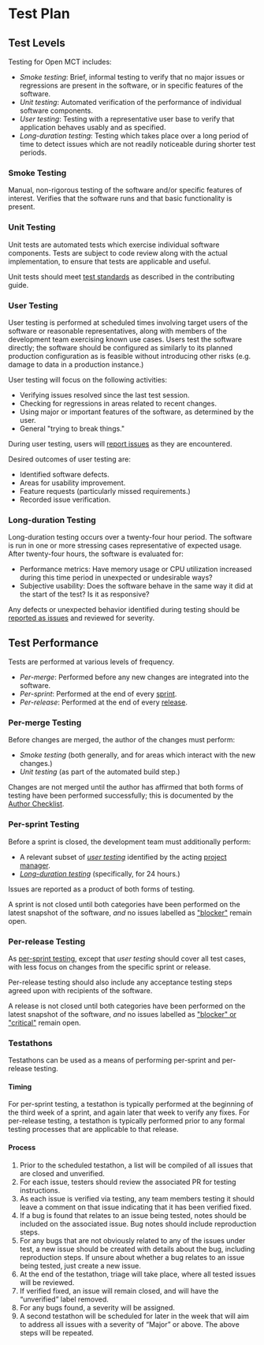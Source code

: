 # Test Plan

## Test Levels

Testing for Open MCT includes:

* _Smoke testing_: Brief, informal testing to verify that no major issues
  or regressions are present in the software, or in specific features of
  the software.
* _Unit testing_: Automated verification of the performance of individual
  software components.
* _User testing_: Testing with a representative user base to verify
  that application behaves usably and as specified.
* _Long-duration testing_: Testing which takes place over a long period
  of time to detect issues which are not readily noticeable during
  shorter test periods.

### Smoke Testing

Manual, non-rigorous testing of the software and/or specific features
of interest. Verifies that the software runs and that basic functionality
is present.

### Unit Testing

Unit tests are automated tests which exercise individual software
components. Tests are subject to code review along with the actual
implementation, to ensure that tests are applicable and useful.

Unit tests should meet
[test standards](https://github.com/nasa/openmctweb/blob/master/CONTRIBUTING.md#test-standards)
as described in the contributing guide.

### User Testing

User testing is performed at scheduled times involving target users
of the software or reasonable representatives, along with members of
the development team exercising known use cases. Users test the
software directly; the software should be configured as similarly to
its planned production configuration as is feasible without introducing
other risks (e.g. damage to data in a production instance.)

User testing will focus on the following activities:

* Verifying issues resolved since the last test session.
* Checking for regressions in areas related to recent changes.
* Using major or important features of the software,
  as determined by the user.
* General "trying to break things."

During user testing, users will
[report issues](https://github.com/nasa/openmctweb/blob/master/CONTRIBUTING.md#issue-reporting)
as they are encountered.

Desired outcomes of user testing are:

* Identified software defects.
* Areas for usability improvement.
* Feature requests (particularly missed requirements.)
* Recorded issue verification.

### Long-duration Testing

Long-duration testing occurs over a twenty-four hour period. The
software is run in one or more stressing cases representative of expected
usage. After twenty-four hours, the software is evaluated for:

* Performance metrics: Have memory usage or CPU utilization increased
  during this time period in unexpected or undesirable ways?
* Subjective usability: Does the software behave in the same way it did
  at the start of the test? Is it as responsive?

Any defects or unexpected behavior identified during testing should be
[reported as issues](https://github.com/nasa/openmctweb/blob/master/CONTRIBUTING.md#issue-reporting)
and reviewed for severity.

## Test Performance

Tests are performed at various levels of frequency.

* _Per-merge_: Performed before any new changes are integrated into
  the software.
* _Per-sprint_: Performed at the end of every [sprint](../cycle.md).
* _Per-release_: Performed at the end of every [release](../cycle.md).

### Per-merge Testing

Before changes are merged, the author of the changes must perform:

* _Smoke testing_ (both generally, and for areas which interact with
  the new changes.)
* _Unit testing_ (as part of the automated build step.)

Changes are not merged until the author has affirmed that both
forms of testing have been performed successfully; this is documented
by the [Author Checklist](https://github.com/nasa/openmctweb/blob/master/CONTRIBUTING.md#author-checklist).

### Per-sprint Testing

Before a sprint is closed, the development team must additionally
perform:

* A relevant subset of [_user testing_](procedures.md#user-test-procedures)
  identified by the acting [project manager](../cycle.md#roles).
* [_Long-duration testing_](procedures.md#long-duration-testing)
  (specifically, for 24 hours.)

Issues are reported as a product of both forms of testing.

A sprint is not closed until both categories have been performed on
the latest snapshot of the software, _and_ no issues labelled as
["blocker"](https://github.com/nasa/openmctweb/blob/master/CONTRIBUTING.md#issue-reporting)
remain open.

### Per-release Testing

As [per-sprint testing](#per-sprint-testing), except that _user testing_
should cover all test cases, with less focus on changes from the specific
sprint or release.

Per-release testing should also include any acceptance testing steps
agreed upon with recipients of the software.

A release is not closed until both categories have been performed on
the latest snapshot of the software, _and_ no issues labelled as
["blocker" or "critical"](https://github.com/nasa/openmctweb/blob/master/CONTRIBUTING.md#issue-reporting)
remain open.

### Testathons
Testathons can be used as a means of performing per-sprint and per-release testing. 

#### Timing
For per-sprint testing, a testathon is typically performed at the beginning of the third week of a sprint, and again later that week to verify any fixes. For per-release testing, a testathon is typically performed prior to any formal testing processes that are applicable to that release.

#### Process

1. Prior to the scheduled testathon, a list will be compiled of all issues that are closed and unverified.
2. For each issue, testers should review the associated PR for testing instructions.
3. As each issue is verified via testing, any team members testing it should leave a comment on that issue indicating that it has been verified fixed.
4. If a bug is found that relates to an issue being tested, notes should be included on the associated issue. Bug notes should include reproduction steps.
5. For any bugs that are not obviously related to any of the issues under test, a new issue should be created with details about the bug, including reproduction steps. If unsure about whether a bug relates to an issue being tested, just create a new issue.
6. At the end of the testathon, triage will take place, where all tested issues will be reviewed.
7. If verified fixed, an issue will remain closed, and will have the “unverified” label removed.
8. For any bugs found, a severity will be assigned.
9. A second testathon will be scheduled for later in the week that will aim to address all issues with a severity of “Major” or above. The above steps will be repeated.
